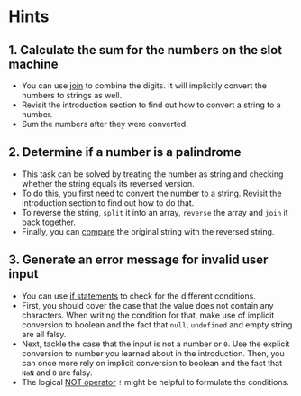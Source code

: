# Hints

## 1. Calculate the sum for the numbers on the slot machine

- You can use [join][mdn-join] to combine the digits.
  It will implicitly convert the numbers to strings as well.
- Revisit the introduction section to find out how to convert a string to a number.
- Sum the numbers after they were converted.

## 2. Determine if a number is a palindrome

- This task can be solved by treating the number as string and checking whether the string equals its reversed version.
- To do this, you first need to convert the number to a string.
  Revisit the introduction section to find out how to do that.
- To reverse the string, `split` it into an array, `reverse` the array and `join` it back together.
- Finally, you can [compare][concept-comparison] the original string with the reversed string.

## 3. Generate an error message for invalid user input

- You can use [if statements][mdn-if-statement] to check for the different conditions.
- First, you should cover the case that the value does not contain any characters.
  When writing the condition for that, make use of implicit conversion to boolean and the fact that `null`, `undefined` and empty string are all falsy.
- Next, tackle the case that the input is not a number or `0`.
  Use the explicit conversion to number you learned about in the introduction.
  Then, you can once more rely on implicit conversion to boolean and the fact that `NaN` and `0` are falsy.
- The logical [NOT operator][mdn-not] `!` might be helpful to formulate the conditions.

[mdn-join]: https://developer.mozilla.org/en-US/docs/Web/JavaScript/Reference/Global_Objects/Array/join
[concept-comparison]: /tracks/javascript/concepts/comparison
[mdn-if-statement]: https://developer.mozilla.org/en-US/docs/Web/JavaScript/Reference/Statements/if...else
[mdn-not]: https://developer.mozilla.org/en-US/docs/Web/JavaScript/Reference/Operators/Logical_NOT